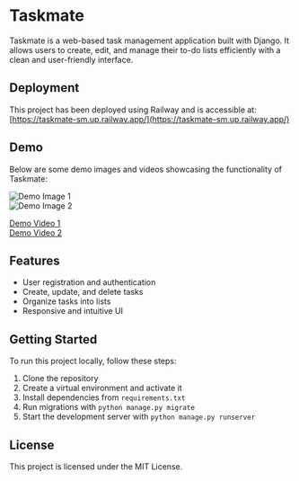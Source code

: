 # Taskmate

Taskmate is a web-based task management application built with Django. It allows users to create, edit, and manage their to-do lists efficiently with a clean and user-friendly interface.

## Deployment

This project has been deployed using Railway and is accessible at:  
[https://taskmate-sm.up.railway.app/](https://taskmate-sm.up.railway.app/)

## Demo

Below are some demo images and videos showcasing the functionality of Taskmate:

<!-- Insert demo images here -->

![Demo Image 1](path/to/demo-image1.png)  
![Demo Image 2](path/to/demo-image2.png)

<!-- Insert demo videos here -->

[Demo Video 1](path/to/demo-video1.mp4)  
[Demo Video 2](path/to/demo-video2.mp4)

## Features

- User registration and authentication
- Create, update, and delete tasks
- Organize tasks into lists
- Responsive and intuitive UI

## Getting Started

To run this project locally, follow these steps:

1. Clone the repository
2. Create a virtual environment and activate it
3. Install dependencies from `requirements.txt`
4. Run migrations with `python manage.py migrate`
5. Start the development server with `python manage.py runserver`

## License

This project is licensed under the MIT License.
